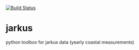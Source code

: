 [![Build Status](https://travis-ci.org/openearth/jarkus.svg?branch=master)](https://travis-ci.org/openearth/jarkus)

# jarkus
python toolbox for jarkus data (yearly coastal measurements)

